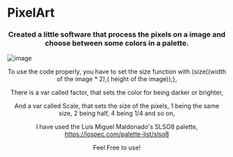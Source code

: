 # PixelArt

<h3 align="center">Created a little software that process the pixels on a image and choose between some colors in a palette.</h3>


![image](https://user-images.githubusercontent.com/49656211/108553301-3c47c580-72d1-11eb-81e4-e04f8aa2d393.png)

<head>
<div align="center">
To use the code properly, you have to set the size function with {size((width of the image * 2),( height of the image));}, 

There is a var called factor, that sets the color for being darker or brighter,
  
And a var called Scale, that sets the size of the pixels, 1 being the same size, 2 being half, 4 being 1/4 and so on,

I have used the Luis Miguel Maldonado's SLSO8 palette, https://lospec.com/palette-list/slso8

Feel Free to use!</p> 
</div>
</head>

